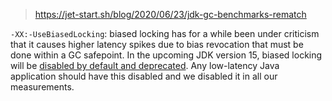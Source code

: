 > https://jet-start.sh/blog/2020/06/23/jdk-gc-benchmarks-rematch

`-XX:-UseBiasedLocking`: biased locking has for a while been under criticism that it causes higher latency spikes due to bias revocation that must be done within a GC safepoint. In the upcoming JDK version 15, biased locking will be [disabled by default and deprecated](https://openjdk.java.net/jeps/374). Any low-latency Java application should have this disabled and we disabled it in all our measurements.

